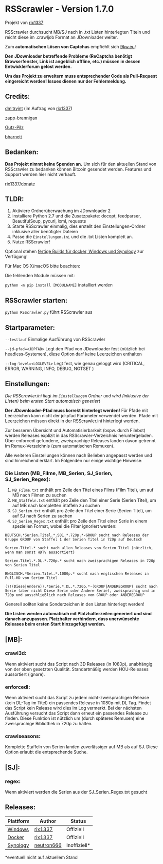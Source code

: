#  RSScrawler - Version 1.7.0
Projekt von [rix1337](https://github.com/rix1337/RSScrawler/commits?author=rix1337)

RSScrawler durchsucht MB/SJ nach in .txt Listen hinterlegten Titeln und reicht diese im .crawljob Format an JDownloader weiter.

Zum **automatischen Lösen von Captchas** empfiehlt sich [9kw.eu](https://www.9kw.eu/register_87296.html)!

**Den JDownloader betreffende Probleme (ReCaptcha benötigt Browserfenster, Link ist angeblich offline, etc.) müssen in dessen Entwicklerforum gelöst werden.**

**Um das Projekt zu erweitern muss entsprechender Code als Pull-Request eingereicht werden! Issues dienen nur der Fehlermeldung.**

## Credits:
[dmitryint](https://github.com/rix1337/RSScrawler/commits?author=dmitryint) (im Auftrag von [rix1337](https://github.com/rix1337))

[zapp-brannigan](https://github.com/zapp-brannigan/own-pyload-plugins/blob/master/hooks/MovieblogFeed.py)

[Gutz-Pilz](https://github.com/Gutz-Pilz/pyLoad-stuff/blob/master/SJ.py)

[bharnett](https://github.com/bharnett/Infringer/blob/master/LinkRetrieve.py)

## Bedanken:

**Das Projekt nimmt keine Spenden an.** Um sich für den aktuellen Stand von RSScrawler zu bedanken können Bitcoin gesendet werden. Features und Support werden hier nicht verkauft.

[rix1337/donate](https://github.com/rix1337/donate)

## TLDR:

1. Aktiviere Ordnerüberwachung im JDownloader 2
2. Installiere Python 2.7 und die Zusatzpakete: docopt, feedparser, BeautifulSoup, pycurl, lxml, requests
3. Starte RSScrawler einmalig, dies erstellt den Einstellungen-Ordner inklusive aller benötigter Dateien
4. Passe die ```Einstellungen.ini``` und die .txt Listen komplett an.
5. Nutze RSScrawler!

Optional stehen [fertige Builds für docker, Windows und Synology](#releases) zur Verfügung!

Für Mac OS X/macOS bitte beachten:

Die fehlenden Module müssen mit:

```python -m pip install [MODULNAME]``` installiert werden

## RSScrawler starten:

```python RSScrawler.py``` führt RSScrawler aus

## Startparameter:

  ```--testlauf```                Einmalige Ausführung von RSScrawler
  
  ```--jd-pfad=<JDPFAD>```        Legt den Pfad von JDownloader fest (nützlich bei headless-Systemen), diese Option darf keine Leerzeichen enthalten

  ```--log-level=<LOGLEVEL>```    Legt fest, wie genau geloggt wird (CRITICAL, ERROR, WARNING, INFO, DEBUG, NOTSET )

## Einstellungen:
*Die RSScrawler.ini liegt im ```Einstellungen``` Ordner und wird (inklusive der Listen) beim ersten Start automatisch generiert*

**Der JDownloader-Pfad muss korrekt hinterlegt werden!**
Für Pfade mit Leerzeichen kann nicht der jd-pfad Parameter verwendet werden. Pfade mit Leerzeichen müssen direkt in der RSScrawler.ini hinterlegt werden.

Zur besseren Übersicht und Automatisierbarkeit (bspw. durch Filebot) werden Releases explizit in das RSScrawler-Verzeichnis heruntergeladen. Über enforcedl gefundene, zweisprachige Releases landen davon getrennt im Remux-Verzeichnis (zum automatischen Remuxen).

Alle weiteren Einstellungen können nach Belieben angepasst werden und sind hinreichend erklärt. Im Folgenden nur einige wichtige Hinweise:

### Die Listen (MB_Filme, MB_Serien, SJ_Serien, SJ_Serien_Regex):

1. ```MB_Filme.txt``` enthält pro Zeile den Titel eines Films (Film Titel), um auf MB nach Filmen zu suchen
2. ```MB_Staffeln.txt``` enthält pro Zeile den Titel einer Serie (Serien Titel), um auf MB nach kompletten Staffeln zu suchen
3. ```SJ_Serien.txt``` enthält pro Zeile den Titel einer Serie (Serien Titel), um auf SJ nach Serien zu suchen
4. ```SJ_Serien_Regex.txt``` enthält pro Zeile den Titel einer Serie in einem speziellen Format, wobei die Filter ignoriert werden:

```
DEUTSCH.*Serien.Titel.*.S01.*.720p.*-GROUP sucht nach Releases der Gruppe GROUP von Staffel 1 der Serien Titel in 720p auf Deutsch

Serien.Titel.* sucht nach allen Releases von Serien Titel (nützlich, wenn man sonst HDTV aussortiert)

Serien.Titel.*.DL.*.720p.* sucht nach zweisprachigen Releases in 720p von Serien Titel

ENGLISCH.*Serien.Titel.*.1080p.* sucht nach englischen Releases in Full-HD von Serien Titel

(?!(Diese|Andere)).*Serie.*.DL.*.720p.*-(GROUP|ANDEREGROUP) sucht nach Serie (aber nicht Diese Serie oder Andere Serie), zweisprachig und in 720p und ausschließlich nach Releases von GROUP oder ANDEREGROUP
```

Generell sollten keine Sonderzeichen in den Listen hinterlegt werden!

**Die Listen werden automatisch mit Platzhalterzeilen generiert und sind danach anzupassen. Platzhalter verhindern, dass unerwünschte Releases beim ersten Start hinzugefügt werden.**

## [MB]:

### crawl3d:

Wenn aktiviert sucht das Script nach 3D Releases (in 1080p), unabhängig von der oben gesetzten Qualität. Standartmäßig werden HOU-Releases aussortiert (ignore).

### enforcedl:

Wenn aktiviert sucht das Script zu jedem nicht-zweisprachigen Release (kein DL-Tag im Titel) ein passendes Release in 1080p mit DL Tag.
Findet das Script kein Release wird dies im Log vermerkt. Bei der nächsten Ausführung versucht das Script dann erneut ein passendes Release zu finden. Diese Funktion ist nützlich um (durch späteres Remuxen) eine zweisprachige Bibliothek in 720p zu halten.

### crawlseasons:

Komplette Staffeln von Serien landen zuverlässiger auf MB als auf SJ. Diese Option erlaubt die entsprechende Suche.

## [SJ]:

### regex:

Wenn aktiviert werden die Serien aus der SJ_Serien_Regex.txt gesucht

## Releases:

Plattform | Author | Status
---|---|---
[Windows](https://github.com/rix1337/RSScrawler/releases) | [rix1337](https://github.com/rix1337) | Offiziell
[Docker](https://hub.docker.com/r/rix1337/docker-rsscrawler/) | [rix1337](https://github.com/rix1337) | Offiziell
[Synology](https://spk.netzbaer.de/rsscrawler) | [neutron666](https://github.com/neutron666) | Inoffiziell*

*eventuell nicht auf aktuellem Stand


